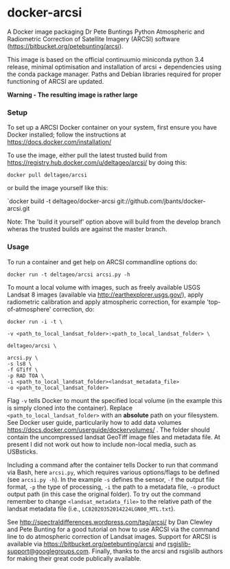 # docker-arcsi
A Docker image packaging Dr Pete Buntings Python Atmospheric and Radiometric Correction of Satellite Imagery (ARCSI) software (https://bitbucket.org/petebunting/arcsi).

This image is based on the official continuumio miniconda python 3.4 release, minimal optimisation and installation of arcsi + dependencies using the conda package manager. Paths and Debian libraries required for proper functioning of ARCSI are updated.

**Warning - The resulting image is rather large**

### Setup
To set up a ARCSI Docker container on your system, first ensure you have Docker installed; follow the instructions at https://docs.docker.com/installation/

To use the image, either pull the latest trusted build from https://registry.hub.docker.com/u/deltageo/arcsi/ by doing this:

`docker pull deltageo/arcsi`

or build the image yourself like this:

`docker build -t deltageo/docker-arcsi git://github.com/jbants/docker-arcsi.git

Note: The 'build it yourself' option above will build from the develop branch wheras the trusted builds are against the master branch.

### Usage
To run a container and get help on ARCSI commandline options do:

`docker run -t deltageo/arcsi arcsi.py -h`

To mount a local volume with images, such as freely available USGS Landsat 8 images (available via http://earthexplorer.usgs.gov/), apply radiometric calibration and apply atmospheric correction, for example 'top-of-atmosphere' correction, do:

```
docker run -i -t \

-v <path_to_local_landsat_folder>:<path_to_local_landsat_folder> \

deltageo/arcsi \

arcsi.py \
-s ls8 \
-f GTiff \
-p RAD TOA \
-i <path_to_local_landsat_folder><landsat_metadata_file>
-o <path_to_local_landsat_folder>
```

Flag `-v` tells Docker to mount the specified local volume (in the example this is simply cloned into the container). Replace `<path_to_local_landsat_folder>` with an **absolute** path on your filesystem. See Docker user guide, particularily how to add data volumes https://docs.docker.com/userguide/dockervolumes/ . The folder should contain the uncompressed landsat GeoTiff image files and metadata file. At present I did not work out how to include non-local media, such as USBsticks.

Including a command after the container tells Docker to run that command via Bash, here `arcsi.py`, which requires various options/flags to be defined (see `arcsi.py -h`). In the example `-s` defines the sensor, `-f` the output file format, `-p` the type of processing, `-i` the path to a metadata file, `-o` product output path (in this case the original folder). To try out the command remember to change `<landsat_metadata_file>` to the relative path of the landsat metadata file (i.e., `LC82020352014224LGN00_MTL.txt`). 

See http://spectraldifferences.wordpress.com/tag/arcsi/ by Dan Clewley and Pete Bunting for a good tutorial on how to use ARCSI via the command line to do atmospheric correction of Landsat images. Support for ARCSI is available via https://bitbucket.org/petebunting/arcsi and rsgislib-support@googlegroups.com. Finally, thanks to the arcsi and rsgislib authors for making their great code publically available. 

